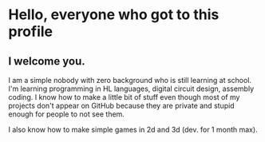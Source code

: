 # Hello, everyone who got to this profile

## I welcome you.

I am a simple nobody with zero background who is still learning at school.
I'm learning programming in HL languages, digital circuit design, assembly coding.
I know how to make a little bit of stuff even though most of my projects don't appear on GitHub because they are private and stupid enough for people to not see them.

I also know how to make simple games in 2d and 3d (dev. for 1 month max).
